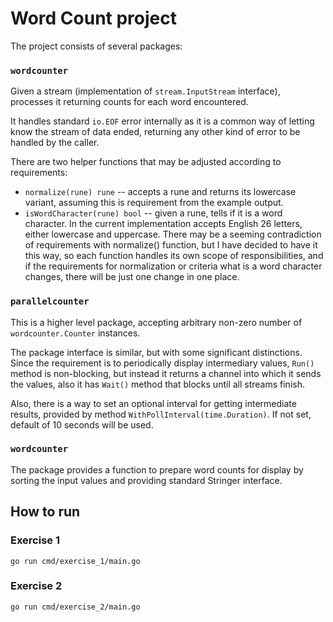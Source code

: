 # Word Count project

The project consists of several packages:

### `wordcounter`

Given a stream (implementation of `stream.InputStream` interface), processes it returning counts for each word encountered.

It handles standard `io.EOF` error internally as it is a common way of letting know the stream of data ended,
returning any other kind of error to be handled by the caller.

There are two helper functions that may be adjusted according to requirements:
 * `normalize(rune) rune` -- accepts a rune and returns its lowercase variant, assuming this is requirement from the example output.
 * `isWordCharacter(rune) bool` -- given a rune, tells if it is a word character. 
 In the current implementation accepts English 26 letters, either lowercase and uppercase.
  There may be a seeming contradiction of requirements with normalize() function, 
  but I have decided to have it this way, so each function handles its own scope of responsibilities,
  and if the requirements for normalization or criteria what is a word character changes, 
  there will be just one change in one place.  

### `parallelcounter`

This is a higher level package, accepting arbitrary non-zero number of `wordcounter.Counter` instances.

The package interface is similar, but with some significant distinctions.
Since the requirement is to periodically display intermediary values, `Run()` method is non-blocking,
but instead it returns a channel into which it sends the values, 
also it has `Wait()` method that blocks until all streams finish.

Also, there is a way to set an optional interval for getting intermediate results,
 provided by method `WithPollInterval(time.Duration)`. If not set, default of 10 seconds will be used.

### `wordcounter`

The package provides a function to prepare word counts for display by sorting the input values and providing standard Stringer interface.

## How to run

### Exercise 1

`go run cmd/exercise_1/main.go`

### Exercise 2

`go run cmd/exercise_2/main.go`
